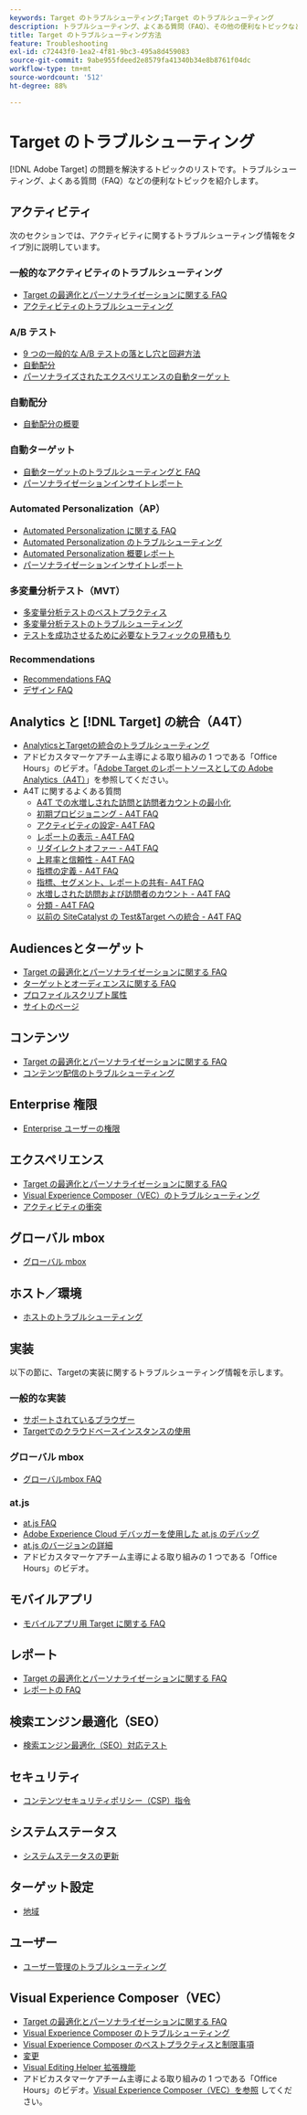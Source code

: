 ```yaml
---
keywords: Target のトラブルシューティング;Target のトラブルシューティング
description: トラブルシューティング、よくある質問（FAQ）、その他の便利なトピックなど、Adobe Target の問題を解決するのに役立つトピックのリストをご確認ください。
title: Target のトラブルシューティング方法
feature: Troubleshooting
exl-id: c72443f0-1ea2-4f81-9bc3-495a8d459083
source-git-commit: 9abe955fdeed2e8579fa41340b34e8b8761f04dc
workflow-type: tm+mt
source-wordcount: '512'
ht-degree: 88%

---
```


# Target のトラブルシューティング

[!DNL Adobe Target] の問題を解決するトピックのリストです。トラブルシューティング、よくある質問（FAQ）などの便利なトピックを紹介します。

## アクティビティ

次のセクションでは、アクティビティに関するトラブルシューティング情報をタイプ別に説明しています。

### 一般的なアクティビティのトラブルシューティング

* [Target の最適化とパーソナライゼーションに関する FAQ](/help/main/c-intro/cmp-target-standard-cheatsheet.md)
* [アクティビティのトラブルシューティング](/help/main/c-activities/c-troubleshooting-activities/troubleshooting-activities.md)

### A/B テスト

* [9 つの一般的な A/B テストの落とし穴と回避方法](/help/main/c-activities/t-test-ab/common-ab-testing-pitfalls.md)
* [自動配分](/help/main/c-activities/automated-traffic-allocation/automated-traffic-allocation.md)
* [パーソナライズされたエクスペリエンスの自動ターゲット](/help/main/c-activities/auto-target/auto-target-to-optimize.md)

### 自動配分

* [自動配分の概要](/help/main/c-activities/automated-traffic-allocation/automated-traffic-allocation.md#section_0E72C1D72DE74F589F965D4B1763E5C3)

### 自動ターゲット

* [自動ターゲットのトラブルシューティングと FAQ](/help/main/c-activities/auto-target/auto-target-troubleshooting-faqs.md)
* [パーソナライゼーションインサイトレポート](/help/main/c-reports/c-personalization-insights-reports/personalization-insights-reports.md)

### Automated Personalization（AP）

* [Automated Personalization に関する FAQ](/help/main/c-activities/t-automated-personalization/automated-personalization-faq.md)
* [Automated Personalization のトラブルシューティング](/help/main/c-activities/t-automated-personalization/ap-trouble.md)
* [Automated Personalization 概要レポート](/help/main/c-reports/personalization-reports/reports-ap.md)
* [パーソナライゼーションインサイトレポート](/help/main/c-reports/c-personalization-insights-reports/personalization-insights-reports.md)

### 多変量分析テスト（MVT）

* [多変量分析テストのベストプラクティス](/help/main/c-activities/c-multivariate-testing/best-practices.md)
* [多変量分析テストのトラブルシューティング](/help/main/c-activities/c-multivariate-testing/best-practices.md)
* [テストを成功させるために必要なトラフィックの見積もり](/help/main/c-activities/c-multivariate-testing/t-create-multivariate-test/traffic-estimator.md)

### Recommendations

* [Recommendations FAQ](/help/main/c-recommendations/c-recommendations-faq/recommendations-faq.md)
* [デザイン FAQ](/help/main/c-recommendations/c-design-overview/template-faq.md)

## Analytics と [!DNL Target] の統合（A4T）

* [AnalyticsとTargetの統合のトラブルシューティング](/help/main/c-integrating-target-with-mac/a4t/c-a4t-troubleshooting/a4t-troubleshooting.md)
* アドビカスタマーケアチーム主導による取り組みの 1 つである「Office Hours」のビデオ。「[Adobe Target のレポートソースとしての Adobe Analytics（A4T）](/help/main/c-integrating-target-with-mac/a4t/a4t.md)」を参照してください。
* A4T に関するよくある質問
   * [A4T での水増しされた訪問と訪問者カウントの最小化](/help/main/c-integrating-target-with-mac/a4t/c-a4t-troubleshooting/minimizing-inflated-visit-and-visitor-counts-a4t.md)
   * [初期プロビジョニング - A4T FAQ](/help/main/c-integrating-target-with-mac/a4t/r-a4t-faq/a4t-faq-initial-provisioning.md)
   * [アクティビティの設定- A4T FAQ](/help/main/c-integrating-target-with-mac/a4t/r-a4t-faq/a4t-faq-activity-setup.md)
   * [レポートの表示 - A4T FAQ](/help/main/c-integrating-target-with-mac/a4t/r-a4t-faq/a4t-faq-viewing-reports.md)
   * [リダイレクトオファー - A4T FAQ](/help/main/c-integrating-target-with-mac/a4t/r-a4t-faq/a4t-faq-redirect-offers.md)
   * [上昇率と信頼性 - A4T FAQ](/help/main/c-integrating-target-with-mac/a4t/r-a4t-faq/a4t-faq-lift-and-confidence.md)
   * [指標の定義 - A4T FAQ](/help/main/c-integrating-target-with-mac/a4t/r-a4t-faq/a4t-faq-metric-definition.md)
   * [指標、セグメント、レポートの共有- A4T FAQ](/help/main/c-target/c-troubleshooting-targets-and-audiences/a4t-faq-sharing-metrics-audiences-reports.md)
   * [水増しされた訪問および訪問者のカウント - A4T FAQ](/help/main/c-integrating-target-with-mac/a4t/r-a4t-faq/a4t-faq-inflated-visit-and-visitor-counts.md)
   * [分類 - A4T FAQ](/help/main/c-integrating-target-with-mac/a4t/r-a4t-faq/a4t-faq-classifications.md)
   * [以前の SiteCatalyst の Test&amp;Target への統合 - A4T FAQ](/help/main/c-integrating-target-with-mac/a4t/r-a4t-faq/a4t-faq-old-integration.md)

## Audiencesとターゲット

* [Target の最適化とパーソナライゼーションに関する FAQ](/help/main/c-intro/cmp-target-standard-cheatsheet.md)
* [ターゲットとオーディエンスに関する FAQ](/help/main/c-target/c-troubleshooting-targets-and-audiences/troubleshooting-targets-and-audiences.md)
* [プロファイルスクリプト属性](/help/main/c-target/c-visitor-profile/profile-parameters.md)
* [サイトのページ](/help/main/c-target/c-audiences/c-target-rules/site-pages.md)

## コンテンツ

* [Target の最適化とパーソナライゼーションに関する FAQ](/help/main/c-intro/cmp-target-standard-cheatsheet.md)
* [コンテンツ配信のトラブルシューティング](/help/main/c-activities/c-troubleshooting-activities/content-trouble.md)

## Enterprise 権限

* [Enterprise ユーザーの権限](/help/main/administrating-target/c-user-management/property-channel/property-channel.md)

## エクスペリエンス

* [Target の最適化とパーソナライゼーションに関する FAQ](/help/main/c-intro/cmp-target-standard-cheatsheet.md)
* [Visual Experience Composer（VEC）のトラブルシューティング](/help/main/c-experiences/c-visual-experience-composer/r-troubleshoot-composer/troubleshoot-composer.md)
* [アクティビティの衝突](/help/main/c-experiences/c-visual-experience-composer/activity-collisions.md)

## グローバル mbox

* [グローバル mbox](https://developer.adobe.com/target/implement/client-side/atjs/global-mbox/global-mbox-faq/)

## ホスト／環境

* [ホストのトラブルシューティング](/help/main/administrating-target/hosts.md)

## 実装

以下の節に、Targetの実装に関するトラブルシューティング情報を示します。

### 一般的な実装

* [サポートされているブラウザー](https://developer.adobe.com/target/before-implement/supported-browsers/)
* [Targetでのクラウドベースインスタンスの使用](https://developer.adobe.com/target/implement/client-side/target-debugging-atjs/targeting-using-cloud-based-instances/)

### グローバル mbox

* [グローバルmbox FAQ](https://developer.adobe.com/target/implement/client-side/atjs/global-mbox/global-mbox-faq/)

### at.js

* [at.js FAQ](https://developer.adobe.com/target/implement/client-side/atjs/target-atjs-faq/target-atjs-faq/)
* [Adobe Experience Cloud デバッガーを使用した at.js のデバッグ](https://developer.adobe.com/target/implement/client-side/target-debugging-atjs/target-debugging-atjs/)
* [at.js のバージョンの詳細](https://developer.adobe.com/target/implement/client-side/atjs/target-atjs-versions/)
* アドビカスタマーケアチーム主導による取り組みの 1 つである「Office Hours」のビデオ。

## モバイルアプリ

* [モバイルアプリ用 Target に関する FAQ](https://developer.adobe.com/target/implement/mobile/mobile-faq/)

## レポート

* [Target の最適化とパーソナライゼーションに関する FAQ](/help/main/c-intro/cmp-target-standard-cheatsheet.md)
* [レポートの FAQ](/help/main/c-reports/reporting-frequently-asked-questions.md)

## 検索エンジン最適化（SEO）

* [検索エンジン最適化（SEO）対応テスト](https://developer.adobe.com/target/implement/client-side/atjs/how-atjs-works/how-atjs-works/)

## セキュリティ

* [コンテンツセキュリティポリシー（CSP）指令](https://developer.adobe.com/target/before-implement/privacy/content-security-policy/)

## システムステータス

* [システムステータスの更新](/help/main/r-release-notes/system-status-updates.md)

## ターゲット設定

* [地域](/help/main/c-target/c-audiences/c-target-rules/geo.md)

## ユーザー

* [ユーザー管理のトラブルシューティング](/help/main/administrating-target/c-user-management/c-user-management/troubleshooting-user-management.md)

## Visual Experience Composer（VEC）

* [Target の最適化とパーソナライゼーションに関する FAQ](/help/main/c-intro/cmp-target-standard-cheatsheet.md)
* [Visual Experience Composer のトラブルシューティング](/help/main/c-experiences/c-visual-experience-composer/r-troubleshoot-composer/troubleshoot-composer.md)
* [Visual Experience Composer のベストプラクティスと制限事項](/help/main/c-experiences/c-visual-experience-composer/experience-composer-best-practices.md)
* [変更](/help/main/c-experiences/c-visual-experience-composer/c-vec-code-editor/vec-code-editor.md)
* [Visual Editing Helper 拡張機能](/help/main/c-experiences/c-visual-experience-composer/r-troubleshoot-composer/visual-editing-helper-extension.md)
* アドビカスタマーケアチーム主導による取り組みの 1 つである「Office Hours」のビデオ。[Visual Experience Composer（VEC）を参照](/help/main/c-experiences/c-visual-experience-composer/visual-experience-composer.md) してください。
